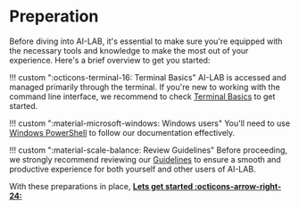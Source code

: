 # Preperation
Before diving into AI-LAB, it's essential to make sure you're equipped with the necessary tools and knowledge to make the most out of your experience. Here's a brief overview to get you started:

!!! custom "<span class="custom-callout-icon">:octicons-terminal-16: Terminal Basics</span>"
    AI-LAB is accessed and managed primarily through the terminal. If you're new to working with the command line interface, we recommend to check [Terminal Basics](/additional-guides/terminal-basics) to get started.

!!! custom "<span class="custom-callout-icon">:material-microsoft-windows: Windows users</span>"
    You'll need to use [Windows PowerShell](https://learn.microsoft.com/en-us/powershell/scripting/overview?) to follow our documentation effectively.

!!! custom "<span class="custom-callout-icon">:material-scale-balance: Review Guidelines</span>"
    Before proceeding, we strongly recommend reviewing our [Guidelines](/guidelines) to ensure a smooth and productive experience for both yourself and other users of AI-LAB.

With these preparations in place, <span style="color: var(--md-primary-fg-color); font-weight: 700;"><a href="/getting-started/login/">Lets get started :octicons-arrow-right-24:</a></span>



